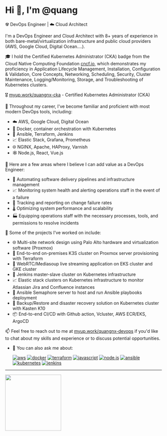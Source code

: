# Hi 👋, I'm @quang

☢️ DevOps Engineer | ☁️ Cloud Architect

I'm a DevOps Engineer and Cloud Architect with 8+ years of experience in both bare-metal/virtualization infrastructure and public cloud providers (AWS, Google Cloud, Digital Ocean....).

🎓 I hold the Certified Kubernetes Administrator (CKA) badge from the Cloud Native Computing Foundation [cncf.io](cncf.io), which demonstrates my proficiency in Application Lifecycle Management, Installation, Configuration & Validation, Core Concepts, Networking, Scheduling, Security, Cluster Maintenance, Logging/Monitoring, Storage, and Troubleshooting of Kubernetes clusters.

🎖️ [myup.work/quangnx-cka](myup.work/quangnx-cka) - Certified Kubernetes Administrator (CKA)

🧰 Throughout my career, I've become familiar and proficient with most modern DevOps tools, including:

- ☁️ AWS, Google Cloud, Digital Ocean
- 🐳 Docker, container orchestration with Kubernetes
- 🔧 Ansible, Terraform, Jenkins
- 📈 Elastic Stack, Grafana, Prometheus
- 🌐 NGINX, Apache, HAProxy, Varnish
- 🕸️ Node.js, React, Vue.js

🚀 Here are a few areas where I believe I can add value as a DevOps Engineer:
- 🤖 Automating software delivery pipelines and infrastructure management
- 📈 Monitoring system health and alerting operations staff in the event of a failure
- 🎯 Tracking and reporting on change failure rates
- 🌡️ Optimizing system performance and scalability
- 🏭 Equipping operations staff with the necessary processes, tools, and permissions to resolve incidents

🔨 Some of the projects I've worked on include:
- 🌐 Multi-site network design using Palo Alto hardware and virtualization software (Proxmox)
- 🚀 End-to-end on-premises K3S cluster on Proxmox server provisioning with Terraform
- 🎥 WebRTC/Mediasoup live streaming application on EKS cluster and GKE cluster
- 🔧 Jenkins master-slave cluster on Kubernetes infrastructure
- 📈 Elastic stack clusters on Kubernetes infrastructure to monitor Atlassian Jira and Confluence instances
- 🤖 Ansible Semaphore server to host and run Ansible playbooks deployment
- 💾 Backup/Restore and disaster recovery solution on Kubernetes cluster with Kasten K10
- 📦 End-to-end CI/CD with Github action, Vcluster, AWS ECR/EKS, ArgoCD

📫 Feel free to reach out to me at [myup.work/quangnx-devops](myup.work/quangnx-devops) if you'd like to chat about my skills and experience or to discuss potential opportunities.
- 💬 You can also ask me about:

  [![aws](https://img.shields.io/badge/-aws-orange?logo=amazonaws)](https://aws.amazon.com/)
  [![docker](https://img.shields.io/badge/-docker-blue?logo=docker)](https://docker.com/)
  [![terraform](https://img.shields.io/badge/-terraform-blueviolet?logo=terraform)](https://terraform.io/)
  [![javascript](https://img.shields.io/badge/-javascript-yellow?logo=javascript)](https://www.javascript.com/)
  [![node.js](https://img.shields.io/badge/-node.js-green?logo=nodedotjs)](https://www.nodejs.org/)
  [![ansible](https://img.shields.io/badge/-ansible-000000?logo=ansible)](https://www.ansible.com/)
  [![kubernetes](https://img.shields.io/badge/-kubernetes-326CE5?logo=kubernetes)](https://kubernetes.io/)
  [![jenkins](https://img.shields.io/badge/-jenkins-D24939?logo=jenkins)](https://www.jenkins.io/)

---

<div>
  <a href="https://github.com/opsdev91">
  <img height="180em" src="https://github-readme-stats.vercel.app/api/top-langs/?username=opsdev91&layout=compact&langs_count=6"/>
</div>
